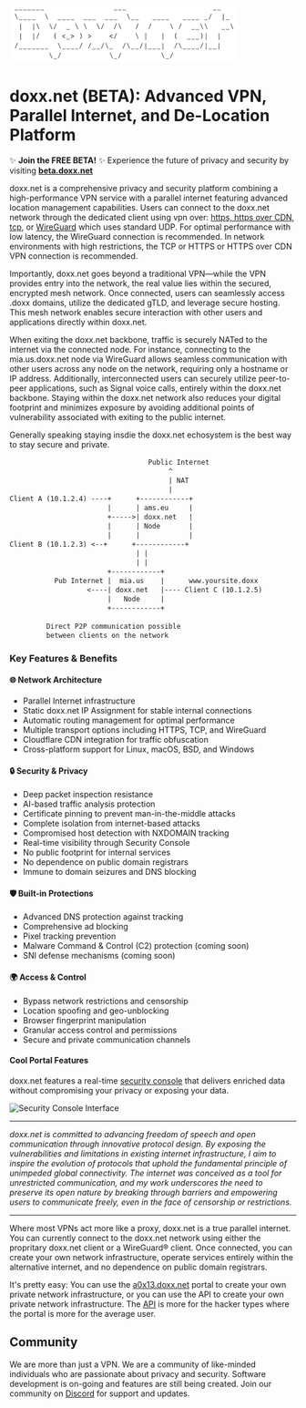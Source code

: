 ![doxx.net logo](/assets/doxx.net.logo.png)

# **doxx.net (BETA): Advanced VPN, Parallel Internet, and De-Location Platform**

✨ **Join the FREE BETA!** ✨ Experience the future of privacy and security by visiting [**beta.doxx.net**](https://beta.doxx.net)

doxx.net is a comprehensive privacy and security platform combining a high-performance VPN service with a parallel internet featuring advanced location management capabilities. Users can connect to the doxx.net network through the dedicated client using vpn over: [https, https over CDN, tcp](https://docs.doxx.net/vpn_clients/doxx.net/), or [WireGuard](https://docs.doxx.net/vpn_clients/wireguard) which uses standard UDP. For optimal performance with low latency, the WireGuard connection is recommended. In network environments with high restrictions, the TCP or HTTPS or HTTPS over CDN VPN connection is recommended.

Importantly, doxx.net goes beyond a traditional VPN—while the VPN provides entry into the network, the real value lies within the secured, encrypted mesh network. Once connected, users can seamlessly access .doxx domains, utilize the dedicated gTLD, and leverage secure hosting. This mesh network enables secure interaction with other users and applications directly within doxx.net.

When exiting the doxx.net backbone, traffic is securely NATed to the internet via the connected node. For instance, connecting to the mia.us.doxx.net node via WireGuard allows seamless communication with other users across any node on the network, requiring only a hostname or IP address. Additionally, interconnected users can securely utilize peer-to-peer applications, such as Signal voice calls, entirely within the doxx.net backbone. Staying within the doxx.net network also reduces your digital footprint and minimizes exposure by avoiding additional points of vulnerability associated with exiting to the public internet.

Generally speaking staying insdie the doxx.net echosystem is the best way to stay secure and private.

```
                                  Public Internet
                                       ^
                                       | NAT
                                       |
Client A (10.1.2.4) ----+      +------------+
                        |      | ams.eu     |
                        +----->| doxx.net   |
                        |      | Node       |
                        |      |            |
Client B (10.1.2.3) <--+      +------------+
                               | |
                               | |
                        +------------+
           Pub Internet |  mia.us    |      www.yoursite.doxx
                   <----| doxx.net   |---- Client C (10.1.2.5)
                        |   Node     |
                        +------------+

         Direct P2P communication possible
         between clients on the network
```
### Key Features & Benefits

#### 🌐 Network Architecture
- Parallel Internet infrastructure
- Static doxx.net IP Assignment for stable internal connections
- Automatic routing management for optimal performance
- Multiple transport options including HTTPS, TCP, and WireGuard
- Cloudflare CDN integration for traffic obfuscation
- Cross-platform support for Linux, macOS, BSD, and Windows

#### 🔒 Security & Privacy
- Deep packet inspection resistance
- AI-based traffic analysis protection
- Certificate pinning to prevent man-in-the-middle attacks
- Complete isolation from internet-based attacks
- Compromised host detection with NXDOMAIN tracking
- Real-time visibility through Security Console
- No public footprint for internal services
- No dependence on public domain registrars
- Immune to domain seizures and DNS blocking

#### 🛡️ Built-in Protections
- Advanced DNS protection against tracking
- Comprehensive ad blocking
- Pixel tracking prevention
- Malware Command & Control (C2) protection (coming soon)
- SNI defense mechanisms (coming soon)

#### 🌍 Access & Control
- Bypass network restrictions and censorship
- Location spoofing and geo-unblocking
- Browser fingerprint manipulation
- Granular access control and permissions
- Secure and private communication channels
  
#### Cool Portal Features
doxx.net features a real-time [security console](https://docs.doxx.net/a0x13/security-console) that delivers enriched data without compromising your privacy or exposing your data.

![Security Console Interface](https://docs.doxx.net/assets/security_console.gif)

---

*doxx.net is committed to advancing freedom of speech and open communication through innovative protocol design. By exposing the vulnerabilities and limitations in existing internet infrastructure, I aim to inspire the evolution of protocols that uphold the fundamental principle of unimpeded global connectivity. The internet was conceived as a tool for unrestricted communication, and my work underscores the need to preserve its open nature by breaking through barriers and empowering users to communicate freely, even in the face of censorship or restrictions.*

---

Where most VPNs act more like a proxy, doxx.net is a true parallel internet. You can currently connect to the doxx.net network using either the propritary doxx.net client or a WireGuard® client. Once connected, you can create your own network infrastructure, operate services entirely within the alternative internet, and no dependence on public domain registrars.

It's pretty easy: You can use the [a0x13.doxx.net](https://a0x13.doxx.net) portal to create your own private network infrastructure, or you can use the API to create your own private network infrastructure. The [API](https://docs.doxx.net/api/) is more for the hacker types where the portal is more for the average user.


## Community

We are more than just a VPN. We are a community of like-minded individuals who are passionate about privacy and security. Software development is on-going and features are still being created. Join our community on [Discord](https://discord.gg/Gr9rByrEzZ) for support and updates.
